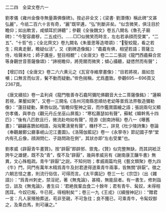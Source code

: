 二二四　全梁文卷六一

劉孝儀《雍州金像寺無量壽佛像碑》。按必非全文；《梁書·
劉潛傳》稱此碑“文甚弘麗”，今祇二百六十言有奇，“麗”既罕遘，“弘”則斷非矣。“似含微笑，俱注目於瞻仰；如出軟言，咸傾耳於諦聽”；參觀《全後魏文》卷五八闕名《魯孔子廟碑》：“今聖容肅穆，二五成行。……□□似微笑而時言，左右若承顔而受業”，“二五”、“十哲”也；《全北齊文》卷九闕名《朱曇思等造塔頌》：“𪎑聖蛟龍，看之若生；飛禽走獸，瞻疑似活”，又《劉碑造像銘》：“龕龕有佛，相望若語；菩薩立侍，唅聲未吐；師子護座，竪目相覩”；《全唐文》卷二二二張説《龍門西龕蘇合宫等身觀世音菩薩像頌》：“諦視瞻仰，將莞爾而微笑；傾心攝聽，疑僁然而有聲”；

【增訂四】《全唐文》卷二六六黄元之《瓦官寺維摩畫像》：“目若將視，眉如忽嚬；口無言而似言，鬢不動而疑動。”侔色揣稱，尤爲盡致。參觀695－696頁又2367頁。

《唐文續拾》卷一孟利貞《龍門敬善寺石龕阿彌陀佛觀音大士二菩薩像銘》：“蓮瞬若視，果靨如笑”，又卷一三闕名《洛州河南縣思順坊老幼等普爲法界敬造彌勒像》：“蓮目疑動，果唇似説。”皆瞻仰聖神之容，而作鑑賞圖繪之語；張説兩句又顯仿孝儀，與李白《觀元丹丘坐巫山屏風》：“寒松蕭瑟如有聲”，蘇軾《韓幹馬十四匹》：“後有八匹飲且行，微流赴吻如有聲”，陸游《劍南詩稿》卷八一《曝舊畫》：“翩翩喜鵲如相語，洶洶驚濤覺有聲”，機杼不二，詳見《杜少陵詩集》卷論《奉觀嚴鄭公廳事岷山沱江畫圖》。《洛陽伽藍記》卷一《永寧寺》節記國子學“堂内有孔丘像，顔淵問仁、子路問政在側”，其狀亦即“左右受業”也。

劉孝威《辟厭青牛畫贊》。按“辟厭”即辟邪、禦鬼，《贊》似完整無缺，而其詞衹泛誇牛之雄健，既不及“青”，復不及“辟厭”，幾與孝威另有《謝南康王饟牛書》無異，文心殊粗疏。青牛“辟厭”之説，不知何昉；孝威兩篇均見《藝文類聚》卷九四《牛》門，同門有萬年木精爲青牛及封君達得道乘青牛兩事，皆無關“辟厭”。徵之六朝志怪之書，則流行俗信，可得而言。《太平廣記》卷三一七《宗岱》（出《雜語》）：“爲青州刺史，禁淫祀，著《無鬼論》，甚精，無能屈者。有一書生，修刺詣岱，談及《無鬼論》，書生曰：‘君絶我輩血食二十餘年；君有青牛、髯奴，未得相困耳。今奴已叛，牛已死，得相制矣’”；卷三一九《王戎》（《續搜神記》）：“贈君一言：凡人家殯殮葬送，苟非至親，不可急往；良不獲已，可乘青牛，令髯奴御之，及乘白馬，則可禳之。”